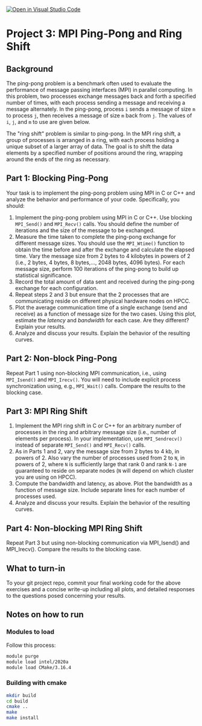 [![Open in Visual Studio Code](https://classroom.github.com/assets/open-in-vscode-718a45dd9cf7e7f842a935f5ebbe5719a5e09af4491e668f4dbf3b35d5cca122.svg)](https://classroom.github.com/online_ide?assignment_repo_id=13989339&assignment_repo_type=AssignmentRepo)
# Project 3: MPI Ping-Pong and Ring Shift

## Background

The ping-pong problem is a benchmark often used to evaluate the performance of message passing interfaces (MPI) in parallel computing. In this problem, two processes exchange messages back and forth a specified number of times, with each process sending a message and receiving a message alternately. In the ping-pong, process `i` sends a message of size `m` to process `j`, then receives a message of size `m` back from `j`. The values of `i`, `j`, and `m` to use are given below.

The "ring shift" problem is similar to ping-pong. In the MPI ring shift, a group of processes is arranged in a ring, with each process holding a unique subset of a larger array of data. The goal is to shift the data elements by a specified number of positions around the ring, wrapping around the ends of the ring as necessary. 

## Part 1: Blocking Ping-Pong

Your task is to implement the ping-pong problem using MPI in C or C++ and analyze the behavior and performance of your code. Specifically, you should:

1. Implement the ping-pong problem using MPI in C or C++. Use blocking `MPI_Send()` and `MPI_Recv()` calls. You should define the number of iterations and the size of the message to be exchanged.
2. Measure the time taken to complete the ping-pong exchange for different message sizes. You should use the `MPI_Wtime()` function to obtain the time before and after the exchange and calculate the elapsed time. Vary the message size from 2 bytes to 4 kilobytes in powers of 2 (i.e., 2 bytes, 4 bytes, 8 bytes,..., 2048 bytes, 4096 bytes). For each message size, perform 100 iterations of the ping-pong to build up statistical significance.
3. Record the total amount of data sent and received during the ping-pong exchange for each configuration.
4. Repeat steps 2 and 3 but ensure that the 2 processes that are communicating reside on different physical hardware nodes on HPCC.
5. Plot the average communication time of a single exchange (send and receive) as a function of message size for the two cases. Using this plot, estimate the _latency_ and _bandwidth_ for each case. Are they different? Explain your results.
6. Analyze and discuss your results. Explain the behavior of the resulting curves.

## Part 2: Non-block Ping-Pong

Repeat Part 1 using non-blocking MPI communication, i.e., using `MPI_Isend()` and `MPI_Irecv()`. You will need to include explicit process synchronization using, e.g., `MPI_Wait()` calls. Compare the results to the blocking case.

## Part 3: MPI Ring Shift

1. Implement the MPI ring shift in C or C++ for an arbitrary number of processes in the ring and arbitrary message size (i.e., number of elements per process). In your implementation, use `MPI_Sendrecv()` instead of separate `MPI_Send()` and `MPI_Recv()` calls.
2. As in Parts 1 and 2, vary the message size from 2 bytes to 4 kb, in powers of 2. Also vary the number of processes used from 2 to `N`, in powers of 2, where `N` is sufficiently large that rank 0 and rank `N-1` are guaranteed to reside on separate nodes (`N` will depend on which cluster you are using on HPCC).
3. Compute the bandwidth and latency, as above. Plot the bandwidth as a function of message size. Include separate lines for each number of processes used. 
4. Analyze and discuss your results. Explain the behavior of the resulting curves.

## Part 4: Non-blocking MPI Ring Shift

Repeat Part 3 but using non-blocking communication via MPI_Isend() and MPI_Irecv(). Compare the results to the blocking case.

## What to turn-in

To your git project repo, commit your final working code for the above exercises and a concise write-up including all plots, and detailed responses to the questions posed concerning your results. 

## Notes on how to run

### Modules to load
Follow this process:
```sh
module purge
module load intel/2020a
module load CMake/3.16.4
```


### Building with cmake
```sh
mkdir build
cd build
cmake ..
make
make install
```
